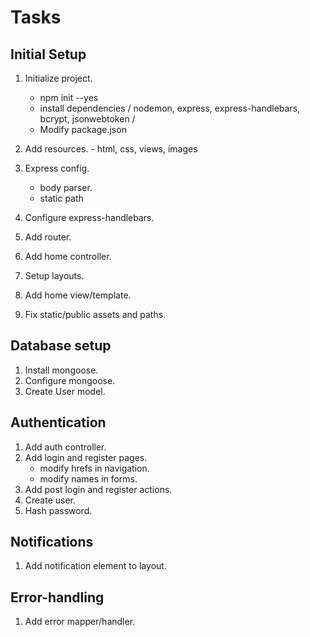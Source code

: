 # Tasks

## Initial Setup
1. Initialize project.
    * npm init --yes
    * install dependencies / nodemon, express, express-handlebars, bcrypt, jsonwebtoken /
    * Modify package.json
2. Add resources. - html, css, views, images

3. Express config.
    * body parser.
    * static path
4. Configure express-handlebars.
5. Add router.
6. Add home controller.
7. Setup layouts.
8. Add home view/template.
9. Fix static/public assets and paths.

## Database setup
1. Install mongoose.
2. Configure mongoose.
3. Create User model.

## Authentication
1. Add auth controller.
2. Add login and register pages.
    * modify hrefs in navigation.
    * modify names in forms.
3. Add post login and register actions.
4. Create user.
5. Hash password.

## Notifications
1. Add notification element to layout.

## Error-handling
1. Add error mapper/handler.